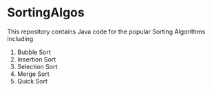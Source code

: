 # SortingAlgos
This repository contains Java code for the popular Sorting Algorithms including

1. Bubble Sort
2. Insertion Sort
3. Selection Sort
4. Merge Sort
5. Quick Sort
